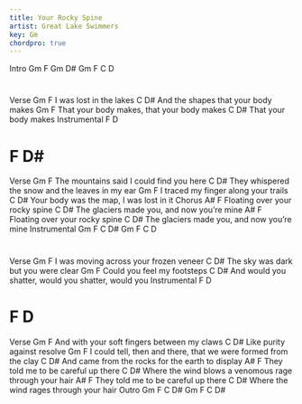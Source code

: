 ```yaml
---
title: Your Rocky Spine
artist: Great Lake Swimmers
key: Gm
chordpro: true
---
```

Intro
Gm F Gm D#
Gm F C D#
Verse
      Gm          F
I was lost in the lakes
        C                D#
And the shapes that your body makes
          Gm                    F
That your body makes, that your body makes
          C             D#
That your body makes
Instrumental
F D#  F  D#
Verse
    Gm                     F
The mountains said I could find you here
     C                          D#
They whispered the snow and the leaves in my ear
   Gm               F
I traced my finger along your trails
     C                  D#
Your body was the map, I was lost in it
Chorus
A#                 F
Floating over your rocky spine
    C                      D#
The glaciers made you, and now you’re mine
A#                F
Floating over your rocky spine
    C                      D#
The glaciers made you, and now you’re mine
Instrumental
Gm F C D#
Gm F C D#
Verse
      Gm                 F
I was moving across your frozen veneer
    C                D#
The sky was dark but you were clear
Gm                F
Could you feel my footsteps
              C                            D#
And would you shatter, would you shatter, would you
Instrumental
F D#  F  D #
Verse
              Gm             F
And with your soft fingers between my claws
     C       D#
Like purity against resolve
        Gm                                 F
I could tell, then and there, that we were formed from the clay
    C                           D#
And came from the rocks for the earth to display
     A#             F
They told me to be careful up there
          C                     D#
Where the wind blows a venomous rage through your hair
     A#            F
They told me to be careful up there
          C                       D#
Where the wind rages through your hair
Outro
Gm F C D#
Gm F C D#
